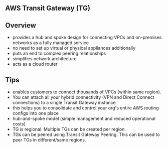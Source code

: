 ## AWS Transit Gateway (TG)

## Overview

- provides a hub and spoke design for connecting VPCs and on-premises networks as a fully managed service
- no need to set up virtual or physical appliances additionally
- puts an end to complex peering relationships
- simplifies network architecture 
- acts as a cloud router

## Tips

- enables customers to connect thousands of VPCs (within same region).
- You can attach all your hybrid connectivity (VPN and Direct Connect connections) to a single Transit Gateway instance
- this helps you to consolidate and control your org's entire AWS routing configs into one place
- hub-and-spoke model (simple management and reduced operational costs)
- TG is regional. Multiple TGs can be created per region.
- TGs can be peered using Transit Gateway Peering. This can be used to peer TGs in different/same regions. 